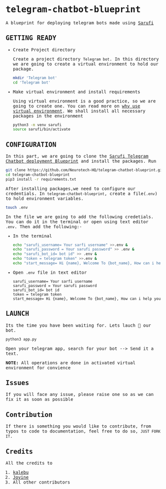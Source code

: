 <samp>

# telegram-chatbot-blueprint

A blueprint for deploying telegram bots made using [Sarufi](https://docs.sarufi.io/)

## GETTING READY

- Create Project directory

  Create a project directory `Telegram bot`. In this directory we are going to create a virtual environment to hold our package.

  ```bash
  mkdir 'Telegram bot'
  cd 'Telegram bot'

  ```

- Make virtual environment and install requirements

  Using virtual environment is a good practice, so we are going to create one. You can read more on [why use virtual environment](https://www.freecodecamp.org/news/how-to-setup-virtual-environments-in-python/). We shall install all necessary packages in the environment

  ```bash
  python3 -m venv sarufi
  source sarufi/bin/activate
  ```

## CONFIGURATION

In this part, we are going to clone the [Sarufi Telegram Chatbot deployment Blueprint](https://github.com/Neurotech-HQ/telegram-chatbot-blueprint.git) and install the packages. Run

```bash
git clone https://github.com/Neurotech-HQ/telegram-chatbot-blueprint.git
cd telegram-chatbot-blueprint
pip3 install -r requirements.txt
```

After installing packages,we need to configure our credentials. In `telegram-chatbot-blueprint`, create a file(`.env`) to hold environment variables.

```bash
touch .env
```

In the file we are going to add the following credetials. You can do it in the terminal or open using text editor `.env`. Then add the following:-

- In the terminal

  ```bash
  echo "sarufi_username= Your sarfi username" >>.env &
  echo "sarufi_password = Your sarufi password" >> .env &
  echo "sarufi_bot_id= bot id" >> .env & 
  echo "token = telegram token" >>.env &
  echo "start_message= Hi {name}, Welcome To {bot_name}, How can i help you" >> .env
  ```

- Open `.env` file in text editor

  ```text
  sarufi_username= Your sarfi username
  sarufi_password = Your sarufi password
  sarufi_bot_id= bot id
  token = telegram token
  start_message= Hi {name}, Welcome To {bot_name}, How can i help you
  ```

## LAUNCH

Its the time you have been waiting for. Lets lauch 🚀 our bot.

```python
python3 app.py
```

Open your telegram app, search for your bot --> Send it a text.

**NOTE:** All operations are done in activated virtual environment for convience

## Issues

If you will face any issue, please raise one so as we can fix it as soon as possible

## Contribution

If there is something you would like to contribute, from typos to code to documentation, feel free to do so, `JUST FORK IT`.

## Credits

All the credits to

1. [kalebu](https://github.com/Kalebu/)
2. [Jovine](https://github.com/jovyinny)
3. All other contributors

</samp>
